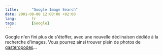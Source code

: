 ```yaml
--- 
title:      "Google Image Search" 
date: 2001-08-08 12:00:00 +02:00
lang:       fr 
tags:       [Google]
---
```


Google n'en fini plus de s'étoffer, avec une nouvelle déclinaison dédiée à la recherche d'images. Vous pourrez ainsi trouver plein de photos de [gasteropodes](http://images.google.com/images?q=gasteropode)…
